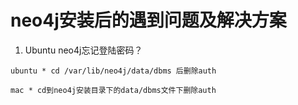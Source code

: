 # neo4j安装后的遇到问题及解决方案

  1. Ubuntu neo4j忘记登陆密码？
  
    ubuntu * cd /var/lib/neo4j/data/dbms 后删除auth
    
    mac * cd到neo4j安装目录下的data/dbms文件下删除auth
     

